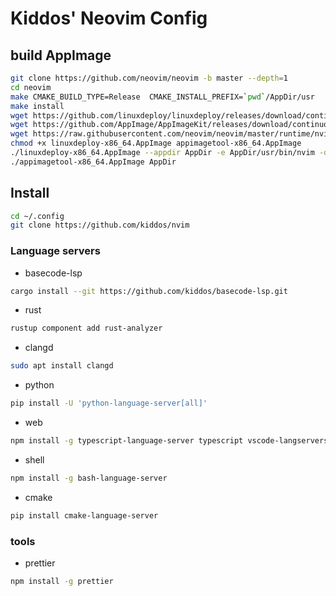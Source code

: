 Kiddos' Neovim Config
=====================

## build AppImage

```sh
git clone https://github.com/neovim/neovim -b master --depth=1
cd neovim
make CMAKE_BUILD_TYPE=Release  CMAKE_INSTALL_PREFIX=`pwd`/AppDir/usr
make install
wget https://github.com/linuxdeploy/linuxdeploy/releases/download/continuous/linuxdeploy-x86_64.AppImage
wget https://github.com/AppImage/AppImageKit/releases/download/continuous/appimagetool-x86_64.AppImage
wget https://raw.githubusercontent.com/neovim/neovim/master/runtime/nvim.png -O AppDir/usr/share/icons/hicolor/256x256/apps/nvim.png
chmod +x linuxdeploy-x86_64.AppImage appimagetool-x86_64.AppImage
./linuxdeploy-x86_64.AppImage --appdir AppDir -e AppDir/usr/bin/nvim -d AppDir/usr/share/applications/nvim.desktop -i AppDir/usr/share/icons/hicolor/256x256/apps/nvim.png
./appimagetool-x86_64.AppImage AppDir
```

## Install

```sh
cd ~/.config
git clone https://github.com/kiddos/nvim
```

### Language servers

- basecode-lsp

```sh
cargo install --git https://github.com/kiddos/basecode-lsp.git
```

- rust

```sh
rustup component add rust-analyzer
```

- clangd

```sh
sudo apt install clangd
```

- python

```sh
pip install -U 'python-language-server[all]'
```

- web

```sh
npm install -g typescript-language-server typescript vscode-langservers-extracted cssmodules-language-server
```

- shell

```sh
npm install -g bash-language-server 
```

- cmake

```sh
pip install cmake-language-server
```

### tools

- prettier

```sh
npm install -g prettier
```
